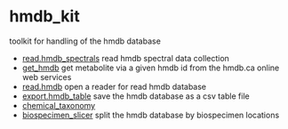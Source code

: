 # hmdb_kit

toolkit for handling of the hmdb database

+ [read.hmdb_spectrals](hmdb_kit/read.hmdb_spectrals.1) read hmdb spectral data collection
+ [get_hmdb](hmdb_kit/get_hmdb.1) get metabolite via a given hmdb id from the hmdb.ca online web services
+ [read.hmdb](hmdb_kit/read.hmdb.1) open a reader for read hmdb database
+ [export.hmdb_table](hmdb_kit/export.hmdb_table.1) save the hmdb database as a csv table file
+ [chemical_taxonomy](hmdb_kit/chemical_taxonomy.1) 
+ [biospecimen_slicer](hmdb_kit/biospecimen_slicer.1) split the hmdb database by biospecimen locations
